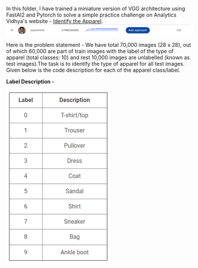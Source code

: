 In this folder, I have trained a miniature version of VGG architecture using FastAI2 and Pytorch to solve a simple practice challenge on Analytics Vidhya's website - [Identify the Apparel](https://datahack.analyticsvidhya.com/contest/practice-problem-identify-the-apparels/).
![alt text](./img/website_capture.PNG "Snapshot from leaderboard")

Here is the problem statement - 
We have total 70,000 images (28 x 28), out of which 60,000 are part of train images with the label of the type of apparel (total classes: 10) and rest 10,000 images are unlabelled (known as test images).The task is to identify the type of apparel for all test images. Given below is the code description for each of the apparel class/label.

**Label Description -** 

![alt text](./img/Label_Description.PNG)